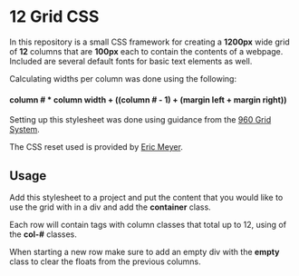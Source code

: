 # 12 Grid CSS

In this repository is a small CSS framework for creating a **1200px** wide grid of **12** columns that are **100px** each to contain the contents of a webpage. Included are several default fonts for basic text elements as well.

Calculating widths per column was done using the following:
#### column # * column width + ((column # - 1) + (margin left + margin right))

Setting up this stylesheet was done using guidance from the [960 Grid System](https://960.gs/).

The CSS reset used is provided by [Eric Meyer](https://meyerweb.com/eric/tools/css/reset/).

## Usage

Add this stylesheet to a project and put the content that you would like to use the grid with in a div and add the **container** class.

Each row will contain tags with column classes that total up to 12, using of the **col-#** classes.

When starting a new row make sure to add an empty div with the **empty** class to clear the floats from the previous columns.
